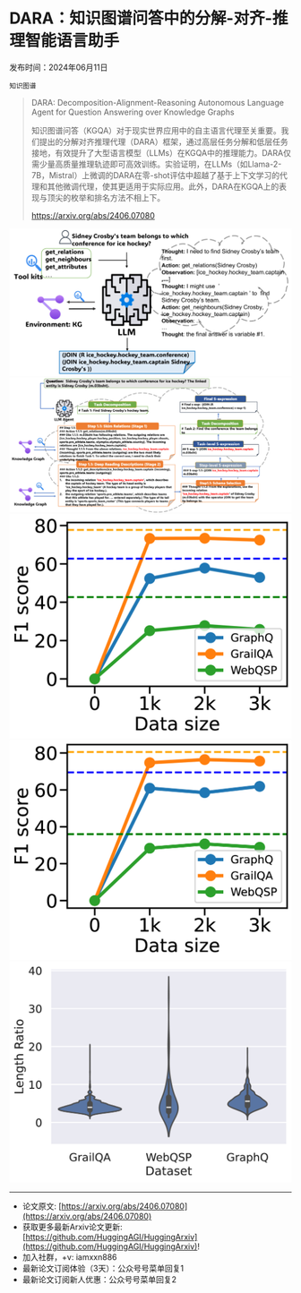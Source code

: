 # DARA：知识图谱问答中的分解-对齐-推理智能语言助手
发布时间：2024年06月11日

`知识图谱`
> DARA: Decomposition-Alignment-Reasoning Autonomous Language Agent for Question Answering over Knowledge Graphs
>
> 知识图谱问答（KGQA）对于现实世界应用中的自主语言代理至关重要。我们提出的分解对齐推理代理（DARA）框架，通过高层任务分解和低层任务接地，有效提升了大型语言模型（LLMs）在KGQA中的推理能力。DARA仅需少量高质量推理轨迹即可高效训练。实验证明，在LLMs（如Llama-2-7B，Mistral）上微调的DARA在零-shot评估中超越了基于上下文学习的代理和其他微调代理，使其更适用于实际应用。此外，DARA在KGQA上的表现与顶尖的枚举和排名方法不相上下。
>
> https://arxiv.org/abs/2406.07080

![](https://raw.githubusercontent.com/HuggingAGI/HuggingArxiv/main/paper_images/2406.07080/x1.png)
![](https://raw.githubusercontent.com/HuggingAGI/HuggingArxiv/main/paper_images/2406.07080/x2.png)
![](https://raw.githubusercontent.com/HuggingAGI/HuggingArxiv/main/paper_images/2406.07080/x3.png)
![](https://raw.githubusercontent.com/HuggingAGI/HuggingArxiv/main/paper_images/2406.07080/x4.png)
![](https://raw.githubusercontent.com/HuggingAGI/HuggingArxiv/main/paper_images/2406.07080/x5.png)

<hr />

- 论文原文: [https://arxiv.org/abs/2406.07080](https://arxiv.org/abs/2406.07080)
- 获取更多最新Arxiv论文更新: [https://github.com/HuggingAGI/HuggingArxiv](https://github.com/HuggingAGI/HuggingArxiv)!
- 加入社群，+v: iamxxn886
- 最新论文订阅体验（3天）：公众号号菜单回复1
- 最新论文订阅新人优惠：公众号号菜单回复2